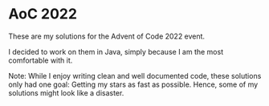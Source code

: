 # AoC 2022

These are my solutions for the Advent of Code 2022 event.

I decided to work on them in Java, simply because I am the most comfortable with it.

Note: While I enjoy writing clean and well documented code, these solutions only had one goal: Getting my stars as fast as possible. Hence, some of my solutions might look like a disaster.
